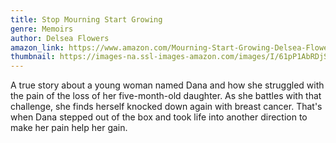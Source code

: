 ```yaml
---
title: Stop Mourning Start Growing
genre: Memoirs
author: Delsea Flowers
amazon_link: https://www.amazon.com/Mourning-Start-Growing-Delsea-Flowers/dp/1648954049/ref=tmm_pap_swatch_0?_encoding=UTF8&qid=1642673312&sr=8-1
thumbnail: https://images-na.ssl-images-amazon.com/images/I/61pP1AbRDjS.jpg
---
```

A true story about a young woman named Dana and how she struggled with the pain of the loss of her five-month-old daughter. As she battles with that challenge, she finds herself knocked down again with breast cancer. That's when Dana stepped out of the box and took life into another direction to make her pain help her gain.